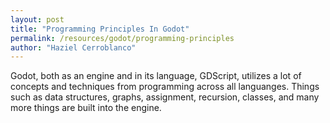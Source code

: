 ```yaml
---
layout: post
title: "Programming Principles In Godot"
permalink: /resources/godot/programming-principles
author: "Haziel Cerroblanco"
---
```


Godot, both as an engine and in its language, GDScript, utilizes a lot of concepts and techniques from programming across all languanges. Things such as data structures, graphs, assignment, recursion, classes, and many more things are built into the engine.

## 